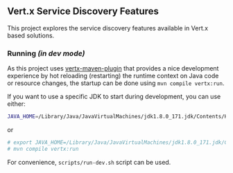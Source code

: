 ## Vert.x Service Discovery Features

This project explores the service discovery features available in Vert.x based solutions.

### Running _(in dev mode)_

As this project uses [vertx-maven-plugin](https://github.com/reactiverse/vertx-maven-plugin) 
that provides a nice development experience by hot reloading (restarting) the runtime context 
on Java code or resource changes, the startup can be done using `mvn compile vertx:run`.

If you want to use a specific JDK to start during development, you can use either:

```bash
JAVA_HOME=/Library/Java/JavaVirtualMachines/jdk1.8.0_171.jdk/Contents/Home mvn compile vertx:run
```
or
```bash
# export JAVA_HOME=/Library/Java/JavaVirtualMachines/jdk1.8.0_171.jdk/Contents/Home
# mvn compile vertx:run
```

For convenience, `scripts/run-dev.sh` script can be used.

